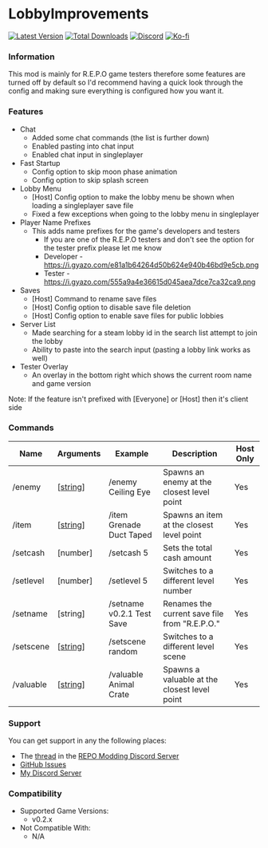 # LobbyImprovements

[![Latest Version](https://img.shields.io/thunderstore/v/Dev1A3/LobbyImprovements_REPO?style=for-the-badge&logo=thunderstore&logoColor=white)](https://thunderstore.io/c/repo/p/Dev1A3/LobbyImprovements_REPO)
[![Total Downloads](https://img.shields.io/thunderstore/dt/Dev1A3/LobbyImprovements_REPO?style=for-the-badge&logo=thunderstore&logoColor=white)](https://thunderstore.io/c/repo/p/Dev1A3/LobbyImprovements_REPO)
[![Discord](https://img.shields.io/discord/646323142737788928?style=for-the-badge&logo=discord&logoColor=white&label=Discord)](https://discord.gg/CKqVFPRtKp)
[![Ko-fi](https://img.shields.io/badge/Donate-F16061.svg?style=for-the-badge&logo=ko-fi&logoColor=white&label=Ko-fi)](https://ko-fi.com/K3K8SOM8U)

### Information

This mod is mainly for R.E.P.O game testers therefore some features are turned off by default so I'd recommend having a quick look through the config and making sure everything is configured how you want it.

### Features

- Chat
  - Added some chat commands (the list is further down)
  - Enabled pasting into chat input
  - Enabled chat input in singleplayer
- Fast Startup
  - Config option to skip moon phase animation
  - Config option to skip splash screen
- Lobby Menu
  - [Host] Config option to make the lobby menu be shown when loading a singleplayer save file
  - Fixed a few exceptions when going to the lobby menu in singleplayer
- Player Name Prefixes
  - This adds name prefixes for the game's developers and testers
    - If you are one of the R.E.P.O testers and don't see the option for the tester prefix please let me know
    - Developer - https://i.gyazo.com/e81a1b64264d50b624e940b46bd9e5cb.png
    - Tester - https://i.gyazo.com/555a9a4e36615d045aea7dce7ca32ca9.png
- Saves
  - [Host] Command to rename save files
  - [Host] Config option to disable save file deletion
  - [Host] Config option to enable save files for public lobbies
- Server List
  - Made searching for a steam lobby id in the search list attempt to join the lobby
  - Ability to paste into the search input (pasting a lobby link works as well)
- Tester Overlay
  - An overlay in the bottom right which shows the current room name and game version

Note: If the feature isn't prefixed with [Everyone] or [Host] then it's client side

### Commands

| Name      | Arguments                                                       | Example                   | Description                                   | Host Only |
| --------- | --------------------------------------------------------------- | ------------------------- | --------------------------------------------- | --------- |
| /enemy    | [[string](https://1a3.uk/games/repo/diffs/?tab=3&tabEnemies=1)] | /enemy Ceiling Eye        | Spawns an enemy at the closest level point    | Yes       |
| /item     | [[string](https://1a3.uk/games/repo/diffs/?tab=4&tabItems=0)]   | /item Grenade Duct Taped  | Spawns an item at the closest level point     | Yes       |
| /setcash  | [number]                                                        | /setcash 5                | Sets the total cash amount                    | Yes       |
| /setlevel | [number]                                                        | /setlevel 5               | Switches to a different level number          | Yes       |
| /setname  | [string]                                                        | /setname v0.2.1 Test Save | Renames the current save file from "R.E.P.O." | Yes       |
| /setscene | [[string](https://1a3.uk/games/repo/diffs/?tab=2)]              | /setscene random          | Switches to a different level scene           | Yes       |
| /valuable | [[string](https://1a3.uk/games/repo/diffs/?tab=4&tabItems=1)]   | /valuable Animal Crate    | Spawns a valuable at the closest level point  | Yes       |

### Support

You can get support in any the following places:

- The [thread](https://discord.com/channels/1344557689979670578/1391111846823465082) in the [REPO Modding Discord Server](https://discord.gg/repomodding)
- [GitHub Issues](https://github.com/1A3Dev/REPO-LobbyImprovements/issues)
- [My Discord Server](https://discord.gg/CKqVFPRtKp)

### Compatibility

- Supported Game Versions:
  - v0.2.x
- Not Compatible With:
  - N/A
